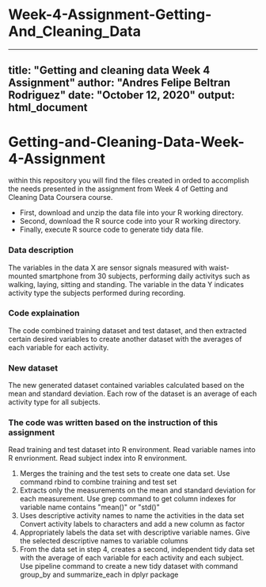 # Week-4-Assignment-Getting-And_Cleaning_Data
---
title: "Getting and cleaning data Week 4 Assignment"
author: "Andres Felipe Beltran Rodriguez"
date: "October 12, 2020"
output: html_document
---

# Getting-and-Cleaning-Data-Week-4-Assignment

within this repository you will find the files created in orded to accomplish the needs presented in the assignment from Week 4 of Getting and Cleaning Data Coursera course.
* First, download and unzip the data file into your R working directory.
* Second, download the R source code into your R working directory.
* Finally, execute R source code to generate tidy data file.

### Data description
The variables in the data X are sensor signals measured with waist-mounted smartphone from 30 subjects, performing daily activitys such as walking, laying, sitting and standing. The variable in the data Y indicates activity type the subjects performed during recording.

### Code explaination
The code combined training dataset and test dataset,  and then extracted certain desired variables to create another dataset with the averages of each variable for each activity.

### New dataset
The new generated dataset contained variables calculated based on the mean and standard deviation. Each row of the dataset is an average of each activity type for all subjects.

### The code was written based on the instruction of this assignment
Read training and test dataset into R environment.
Read variable names into R envrionment.
Read subject index into R environment.

1. Merges the training and the test sets to create one data set.
Use command rbind to combine training and test set
2. Extracts only the measurements on the mean and standard deviation for each measurement.
Use grep command to get column indexes for variable name contains "mean()" or "std()"
3. Uses descriptive activity names to name the activities in the data set
Convert activity labels to characters and add a new column as factor
4. Appropriately labels the data set with descriptive variable names.
Give the selected descriptive names to variable columns
5. From the data set in step 4, creates a second, independent tidy data set with the average of each variable for each activity and each subject.
Use pipeline command to create a new tidy dataset with command group_by and summarize_each in dplyr package
